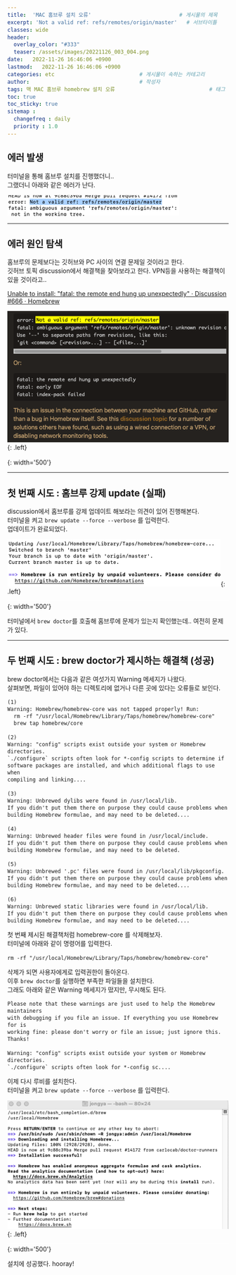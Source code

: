 ```yaml
---
title:  'MAC 홈브루 설치 오류'                            # 게시물의 제목
excerpt: 'Not a valid ref: refs/remotes/origin/master'   # 서브타이틀
classes: wide
header: 
  overlay_color: "#333"
  teaser: /assets/images/20221126_003_004.png
date:   2022-11-26 16:46:06 +0900
lastmod:   2022-11-26 16:46:06 +0900
categories: etc                           # 게시물이 속하는 카테고리
author:                                   # 작성자
tags: 맥 MAC 홈브루 homebrew 설치 오류                              # 태그
toc: true
toc_sticky: true
sitemap :
  changefreq : daily
  priority : 1.0
---
```

<!--postNo: 20221126_003-->

## 에러 발생
터미널을 통해 홈브루 설치를 진행했더니..  
그랬더니 아래와 같은 에러가 난다.

![](/assets/images/20221126_003_001.png)

---
## 에러 원인 탐색

홈브루의 문제보다는 깃허브와 PC 사이의 연결 문제일 것이라고 한다.  
깃허브 토픽 discussion에서 해결책을 찾아보라고 한다. VPN등을 사용하는 해결책이 있을 것이라고..   

[Unable to install: "fatal: the remote end hung up unexpectedly" · Discussion #666 · Homebrew](https://github.com/orgs/Homebrew/discussions/666)

![](/assets/images/20221126_003_002.png){: .left}
![](/assets/images/blank_1000px.png){: width='500'}
  

---
## 첫 번째 시도 : 홈브루 강제 update (실패)

discussion에서 홈브루를 강제 업데이트 해보라는 의견이 있어 진행해본다.  
터미널을 켜고 `brew update --force --verbose` 를 입력한다.  
업데이트가 완료되었다.

![](/assets/images/20221126_003_003.png){: .left}
![](/assets/images/blank_1000px.png){: width='500'}

터미널에서 `brew doctor`를 호출해 홈브루에 문제가 있는지 확인했는데.. 여전히 문제가 있다.
  
  
---
## 두 번째 시도 : brew doctor가 제시하는 해결책 (성공)

brew doctor에서는 다음과 같은 여섯가지 Warning 메세지가 나왔다.  
살펴보면, 파일이 있어야 하는 디렉토리에 없거나 다른 곳에 있다는 오류들로 보인다.

```terminal
(1)
Warning: Homebrew/homebrew-core was not tapped properly! Run:
  rm -rf "/usr/local/Homebrew/Library/Taps/homebrew/homebrew-core"
  brew tap homebrew/core

(2)
Warning: "config" scripts exist outside your system or Homebrew directories.
`./configure` scripts often look for *-config scripts to determine if
software packages are installed, and which additional flags to use when
compiling and linking....

(3)
Warning: Unbrewed dylibs were found in /usr/local/lib.
If you didn't put them there on purpose they could cause problems when
building Homebrew formulae, and may need to be deleted....

(4)
Warning: Unbrewed header files were found in /usr/local/include.
If you didn't put them there on purpose they could cause problems when
building Homebrew formulae, and may need to be deleted.

(5)
Warning: Unbrewed '.pc' files were found in /usr/local/lib/pkgconfig.
If you didn't put them there on purpose they could cause problems when
building Homebrew formulae, and may need to be deleted....

(6)
Warning: Unbrewed static libraries were found in /usr/local/lib.
If you didn't put them there on purpose they could cause problems when
building Homebrew formulae, and may need to be deleted....
```

첫 번째 제시된 해결책처럼 homebrew-core 를 삭제해보자.  
터미널에 아래와 같이 명령어를 입력한다.

`rm -rf "/usr/local/Homebrew/Library/Taps/homebrew/homebrew-core"`

삭제가 되면 사용자에게로 입력권한이 돌아온다.  
이후 `brew doctor`를 실행하면 부족한 파일들을 설치한다.  
그래도 아래와 같은 Warning 메세지가 떴지만, 무시해도 된다.

```terminal
Please note that these warnings are just used to help the Homebrew maintainers
with debugging if you file an issue. If everything you use Homebrew for is
working fine: please don't worry or file an issue; just ignore this. Thanks!

Warning: "config" scripts exist outside your system or Homebrew directories.
`./configure` scripts often look for *-config sc....
```

이제 다시 루비를 설치한다.  
터미널을 켜고 `brew update --force --verbose` 를 입력한다.

![](/assets/images/20221126_003_004.png){: .left}
![](/assets/images/blank_1000px.png){: width='500'}

설치에 성공했다. hooray!